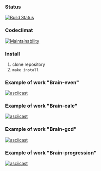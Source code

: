 ### Status
[![Build Status](https://travis-ci.org/sukhorukovmv/php-project-lvl1.svg?branch=master)](https://travis-ci.org/sukhorukovmv/php-project-lvl1)
### Codeclimat
[![Maintainability](https://api.codeclimate.com/v1/badges/ab1d46c36105b3c31f37/maintainability)](https://codeclimate.com/github/sukhorukovmv/php-project-lvl1/maintainability)

### Install
1. clone repository
1. `make install`

### Example of work "Brain-even"
[![asciicast](https://asciinema.org/a/nFLyk6m63kYgT84GWi2eMqGwG.svg)](https://asciinema.org/a/nFLyk6m63kYgT84GWi2eMqGwG)

### Example of work "Brain-calc"
[![asciicast](https://asciinema.org/a/iJnuapd9KgieJYHttEhzO4pgE.svg)](https://asciinema.org/a/iJnuapd9KgieJYHttEhzO4pgE)

### Example of work "Brain-gcd"
[![asciicast](https://asciinema.org/a/VBMsJu9W046fjFU1GvqTtVt6B.svg)](https://asciinema.org/a/VBMsJu9W046fjFU1GvqTtVt6B)

### Example of work "Brain-progression"
[![asciicast](https://asciinema.org/a/SddjUnE4rzcGHQjvZFEjdyLWK.svg)](https://asciinema.org/a/SddjUnE4rzcGHQjvZFEjdyLWK)
